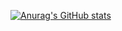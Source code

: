 [![Anurag's GitHub stats](https://github-readme-stats.vercel.app/api?username=celaue&theme=dark&show_icons=true&hide=prs,issues&count_private=true)](https://github.com/anuraghazra/github-readme-stats)

<!--
**celaue/celaue** is a ✨ _special_ ✨ repository because its `README.md` (this file) appears on your GitHub profile.

Here are some ideas to get you started:

- 🔭 I’m currently working on ...
- 🌱 I’m currently learning ...
- 👯 I’m looking to collaborate on ...
- 🤔 I’m looking for help with ...
- 💬 Ask me about ...
- 📫 How to reach me: ...
- 😄 Pronouns: ...
- ⚡ Fun fact: ...
-->

